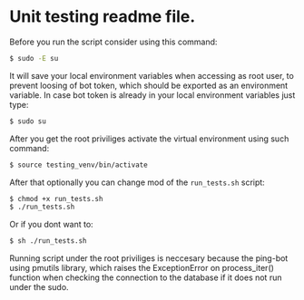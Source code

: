 # Unit testing readme file.

Before you run the script consider using this command:

```bash
$ sudo -E su
```
It will save your local environment variables when accessing as root user, to prevent loosing of bot token, which should be exported as an environment variable. In case bot token is already in your local environment variables just type: 
```bash
$ sudo su
```
After you get the root priviliges activate the virtual environment using such command:
```bash
$ source testing_venv/bin/activate
```
After that optionally you can change mod of the ```run_tests.sh``` script:
```bash
$ chmod +x run_tests.sh
$ ./run_tests.sh
```

Or if you dont want to:
```bash
$ sh ./run_tests.sh
```
Running script under the root priviliges is neccesary because the ping-bot using pmutils library, which raises the ExceptionError on
process_iter() function when checking the connection to the database if it does not run under the sudo.
